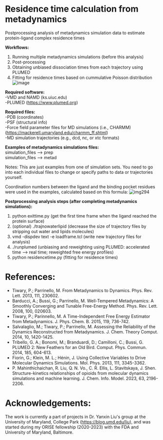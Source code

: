 # Residence time calculation from metadynamics
Postprocessing analysis of metadynamics simulation data to estimate protein-ligand complex residence times

**Workflows:** 
1) Running multiple metadynamics simulations (before this analysis)
2) Post-processing
3) Obtaining unbiased dissociation times from each trajectory using PLUMED
4) Fitting for residence times based on cummulative Poisson distribution
![image](https://github.com/user-attachments/assets/6f49dc90-0724-4b89-8af9-bff4d7a4e0c5)


**Required software:** <br/>
-VMD and NAMD (ks.uiuc.edu) <br/>
-PLUMED (https://www.plumed.org)

**Required files:** <br/>
-PDB (coordinates) <br/>
-PSF (structural info) <br/>
-Force field parameter files for MD simulations (i.e., CHARMM) (https://mackerell.umaryland.edu/charmm_ff.shtml) <br/>
-MD simulation trajectories (e.g., dcd, nc, or xtc formats)

**Examples of metadynamics simulations files:** <br/>
simulation_files --> prep <br/>
simulation_files --> metad

Notes: This are just examples from one of simulation sets. You need to go into each individual files to change or specify paths to data or trajectories yourself.

Coordination numbers between the ligand and the binding pocket residues were used in the examples, calculated based on this formula:
![img294](https://github.com/user-attachments/assets/5b90ef88-613f-493e-911a-bebaf26af288)

**Postprocessing analysis steps (after completing metadynamics simulations):**
1) python exittime.py (get the first time frame when the ligand reached the protein surface)
2) (optional) ./trajnowaterlipid (decrease the size of trajectory files by stripping out water and lipids molecules)
3) vmd -dispdev text -e loadframe.tcl (write new trajectory files for analysis)
4) ./runplumed (unbiasing and reweighting using PLUMED: accelerated time --> real time; reweighted free energy profiles)
5) python residencetime.py (fitting for residence times)

# References:
- Tiwary, P.; Parrinello, M. From Metadynamics to Dynamics. Phys. Rev. Lett. 2013, 111, 230602.
- Barducci, A.; Bussi, G.; Parrinello, M. Well-Tempered Metadynamics: A Smoothly Converging and Tunable Free-Energy Method. Phys. Rev. Lett. 2008, 100, 020603.
- Tiwary, P.; Parinnello, M. A Time-Independent Free Energy Estimator from Metadynamics. J. Phys. Chem. B. 2015, 119, 736-742.
- Salvalaglio, M.; Tiwary, P.; Parrinello, M. Assessing the Reliability of the Dynamics Reconstructed from Metadynamics. J. Chem. Theory Comput. 2014, 10, 1420-1425.
- Tribello, G. A.; Bonomi, M.; Branduardi, D.; Camilloni, C.; Bussi, G. PLUMED 2: New Feathers for an Old Bird. Comput. Phys. Commun. 2014, 185, 604-613.
- Fiorin, G.; Klein, M. L.; Hénin, J. Using Collective Variables to Drive Molecular Dynamics Simulations. Mol. Phys. 2013, 111, 3345-3362.
- P. Mahinthichaichan, R. Liu, Q. N. Vo., C. R. Ellis, L. Stavitskaya, J. Shen. Structure-kinetics relationships of opioids from molecular dynamics simulations and machine learning. J. Chem. Info. Model. 2023, 63, 2196-2206.

# Acknowledgements: 
The work is currently a part of projects in Dr. Yanxin Liu's group at the University of Maryland, College Park (https://blog.umd.edu/liu), and was started during my ORISE fellowship (2020-2023) with the FDA and University of Maryland, Baltimore.

